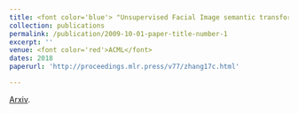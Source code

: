 ```yaml
---
title: <font color='blue'> "Unsupervised Facial Image semantic transformation using Generative Adversarial Networks"</font>
collection: publications
permalink: /publication/2009-10-01-paper-title-number-1
excerpt: ''
venue: <font color='red'>ACML</font>
dates: 2018
paperurl: 'http://proceedings.mlr.press/v77/zhang17c.html'

---
```


[Arxiv](http://proceedings.mlr.press/v77/zhang17c.html).
